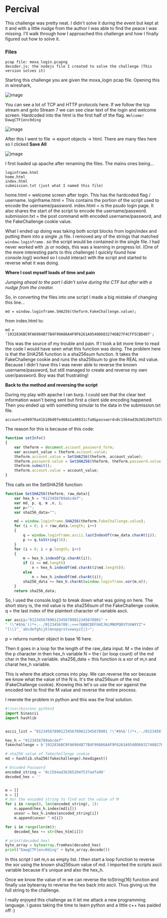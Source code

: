 # Percival

This challenge was pretty neat. I didn't solve it during the event but kept at it and with a little nudge from the author I was able to find the peace I was missing.
I'll walk through how I approached this challenge and how I finally figured out how to solve it.

### Files

```plaintext
pcap file: moxa_login.pcapng
decoder.js: the nodejs file I created to solve the challenge (This version solves it)
```

Starting this challenge you are given the moxa_login pcap file.
Opening this in wireshark,

![image](https://user-images.githubusercontent.com/73809165/168457388-884bc8ee-583a-447a-b2cf-6649a4205673.png)

You can see a lot of TCP and HTTP protocols here. If we follow the tcp stream and goto Stream 7 we can see clear text of the login and welcome screen.
Hardcoded into the html is the first half of the flag. `Welcome! DawgCTF{enc0ding`

![image](https://user-images.githubusercontent.com/73809165/168457408-f7c4015a-b27a-465f-b6f5-165388b28730.png)

After this I went to file -> export objects -> html.
There are many files here so I clicked **Save All**

![image](https://user-images.githubusercontent.com/73809165/168457416-c5be47f5-ed15-4480-a8fa-951090214402.png)


I first loaded up apache after renaming the files.
The mains ones being...

```plaintext
loginframe.html
home.html
index.html
submission.txt (just what I named this file)
```

home.html = welcome screen after login. This has the hardcoded flag / username.
loginframe.html = This contains the portion of the script used to encode the username/password.
index.html = is the psudo login page. It also shares the start of the script to encode the username/password.
submission.txt = the post command with encoded username/password, and the FakeChallenge cookie value.

What I ended up doing was taking both script blocks from login/index and putting them into a single .js file.
I removed any of the strings that matched `window.loginframe.` so the script would be contained in the single file.
I had never worked with .js or nodejs, this was a learning in progress lol. (One of the more interesting parts to this challenge)
I quickly found how console.log() worked so I could interact with the script and started to reverse what it was doing.

**Where I cost myself loads of time and pain**

*Jumping ahead to the part I didn't solve during the CTF but after with a nudge from the creator.*

So, in converting the files into one script I made a big mistake of changing this line...

`md = window.loginframe.SHA256(theform.FakeChallenge.value);`

from index.html to:

`md = '1932836BC9FA6984B77B4F99A86A4F9F6261A9540D6032746B27F4CFF5CBD4D7';`

This was the source of my trouble and pain. If I took a bit more time to read the code I would have seen what this function was doing.
The problem here is that the SHA256 function is a sha256sum function. It takes the FakeChallenge cookie and runs the sha256sum to give the REAL md value.
Because I didn't have this I was never able to reverse the known username/password, but still managed to create and reverse my own user/password.
Boy was that frustrating!

**Back to the method and reversing the script**

During my play with apache I ran burp. I could see that the clear text information wasn't being sent but first a client side encoding happened.
Then you ended up with something simular to the data in the submission.txt file.

```plaintext
account=e94976a41b106d0fe468a1a48031cfa8&password=8c1564ad3b365204f537adfa99&FakeChallenge=1932836BC9FA6984B77B4F99A86A4F9F6261A9540D6032746B27F4CFF5CBD4D7&csrf_token=6uqFw4XyJQFxHPdI
```

The reason for this is because of this code:

```js
function setInfo()
{
    var theform = document.account_password_form;
	var account_value = theform.account.value;
	theform.account.value = SetSHA256(theform, account_value);
	theform.password.value = SetSHA256(theform, theform.password.value);
	theform.submit();
	theform.account.value = account_value;
}
```

This calls on the SetSHA256 function:

```js
function SetSHA256(theform, raw_data){
	var hex_h = "0123456789abcdef";
	var md, p, q, m ,n, i;
	var p="";
	var sha256_data="";

	md = window.loginframe.SHA256(theform.FakeChallenge.value);
	for (i = 0; i < raw_data.length; i++)
	{
		q = window.loginframe.ascii.lastIndexOf(raw_data.charAt(i));
		p += q.toString(16);
	}
	for (i = 0; i < p.length; i++)
	{
		m = hex_h.indexOf(p.charAt(i));
		if (i >= md.length)
			n = hex_h.indexOf(md.charAt(i%md.length));
		else
			n = hex_h.indexOf(md.charAt(i));
		sha256_data += hex_h.charAt(window.loginframe.xor(m,n));
	}
	return sha256_data;
```

So, I used the console.log() to break down what was going on here.
The short story is, the md value is the sha256sum of the FakeChallenge cookie.
q = the last index of the plaintext character of variable ascii.

```js
var ascii="01234567890123456789012345678901" +
" !\"#$%&'()*+,-./0123456789:;<=>?@ABCDEFGHIJKLMNOPQRSTUVWXYZ"+
"[\\]^_`abcdefghijklmnopqrstuvwxyz{|}~";
```

p = returns number object in base 16 here.

Then it goes in a loop for the length of the raw_data input.
M = the index of the p character in then hex_h variable
N = the i (or loop count) of the md char in the hex_h variable.
sha256_data = this function is a xor of m,n and charat hex_h variable.

This is where the attack comes into play. We can reverse the xor because we know what the value of the N is.
It's the sha256sum of the md (FakeChallenge cookie). Knowing this let's us use the xor against the encoded text to find the M value and reverse the entire process.

I rewrote the problem in python and this was the final solution.

```python
#!/usr/bin/env python3
import binascii
import hashlib


ascii_list = "01234567890123456789012345678901 !\"#$%&'()*+,-./0123456789:;<=>?@ABCDEFGHIJKLMNOPQRSTUVWXYZ[\\]^_`abcdefghijklmnopqrstuvwxyz{|}~"

hex_h = "0123456789abcdef"
fakechallenge = b'1932836BC9FA6984B77B4F99A86A4F9F6261A9540D6032746B27F4CFF5CBD4D7'

# sha256 value of fakechallenge cookie
md = hashlib.sha256(fakechallenge).hexdigest()

# Encoded Password
encoded_string = '8c1564ad3b365204f537adfa99'
decoded_hex = ''


m = []
n = []
# Xor the encoded string to find out the value of M
for i in range(0, len(encoded_string), 1):
    n.append(hex_h.index(md[i]))
    unxor = hex_h.index(encoded_string[i])
    m.append(unxor ^ n[i])

for i in range(len(m)):
    decoded_hex += str(hex_h[m[i]])

# print(decoded_hex)
byte_array = bytearray.fromhex(decoded_hex)
print("DawgCTF{enc0ding" + byte_array.decode())

```

In this script I set m,n as empty list.
I then start a loop function to reverse the xor using the known sha256sum value of md.
I imported the scripts ascii variable because it's unique and also the hex_h.

Once we know the value of m we can reverse the toString(16) function and finally use bytearray to reverse the hex back into ascii.
Thus giving us the full string to the challenge.


I really enjoyed this challenge as it let me attack a new programming language.
I guess taking the time to learn python and a little c++ has paided off :)
